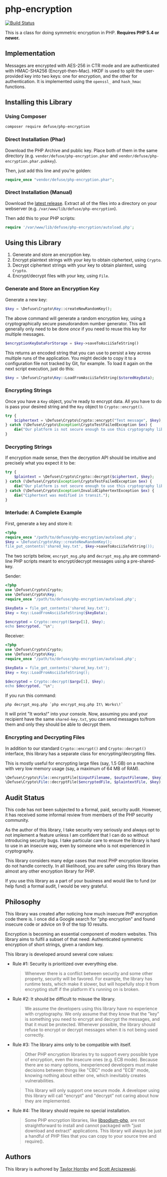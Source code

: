 php-encryption
===============

[![Build Status](https://travis-ci.org/defuse/php-encryption.svg?branch=master)](https://travis-ci.org/defuse/php-encryption)

This is a class for doing symmetric encryption in PHP. **Requires PHP 5.4 or newer.**

Implementation
--------------

Messages are encrypted with AES-256 in CTR mode and are authenticated with
HMAC-SHA256 (Encrypt-then-Mac). HKDF is used to split the user-provided key into
two keys: one for encryption, and the other for authentication. It is
implemented using the `openssl_` and `hash_hmac` functions.

## Installing this Library

### Using Composer

```sh
composer require defuse/php-encryption
```

### Direct Installation (Phar)

Download the PHP Archive and public key. Place both of them in the same directory (e.g. `vendor/defuse/php-encryption.phar` and `vendor/defuse/php-encryption.phar.pubkey`).

Then, just add this line and you're golden:

```php
require_once "vendor/defuse/php-encryption.phar";
```

### Direct Installation (Manual)

Download the [latest release](https://github.com/defuse/php-encryption/releases). Extract all of the files into a directory on your webserver (e.g. `/var/www/lib/defuse/php-encryption`).

Then add this to your PHP scripts:

```php
require '/var/www/lib/defuse/php-encryption/autoload.php';
```

## Using this Library

1. Generate and store an encryption key.
2. Encrypt plaintext strings with your key to obtain ciphertext, using `Crypto`.
3. Decrypt ciphertext strings with your key to obtain plaintext, using `Crypto`.
4. Encrypt/decrypt files with your key, using `File`.

### Generate and Store an Encryption Key

Generate a new key:

```php
$key = \Defuse\Crypto\Key::createNewRandomKey();
````

The above command will generate a random encryption key, using a 
cryptographically secure pseudorandom number generator. This will generally only
need to be done *once* if you need to reuse this key for multiple messages.

```php
$encryptionKeyDataForStorage = $key->saveToAsciiSafeString()
```

This returns an encoded string that you can use to persist a key across multiple
runs of the application. You might decide to copy it to a configuration file
not tracked by Git, for example. To load it again on the next script execution,
just do this:

```php
$key = \Defuse\Crypto\Key::LoadFromAsciiSafeString($storedKeyData);
```

### Encrypting Strings

Once you have a `Key` object, you're ready to encrypt data. All you have to do
is pass your desired string and the `Key` object to `Crypto::encrypt()`.

```php
try {
    $ciphertext = \Defuse\Crypto\Crypto::encrypt("Test message", $key);
} catch (\Defuse\Crypto\Exception\CryptoTestFailedException $ex) {
    die("Our platform is not secure enough to use this cryptography library.");
}
```

### Decrypting Strings

If encryption made sense, then the decryption API should be intuitive and
precisely what you expect it to be:

```php
try {
    $plaintext = \Defuse\Crypto\Crypto::decrypt($ciphertext, $key);
} catch (\Defuse\Crypto\Exception\CryptoTestFailedException $ex) {
    die("Our platform is not secure enough to use this cryptography library.");
} catch (\Defuse\Crypto\Exception\InvalidCiphertextException $ex) {
    die("Ciphertext was modified in transit.");
}
```

### Interlude: A Complete Example

First, generate a key and store it:

```php
<?php
require_once "/path/to/defuse/php-encryption/autoload.php';
$key = \Defuse\Crypto\Key::createNewRandomKey();
file_put_contents('shared_key.txt', $key->saveToAsciiSafeString());
```

The two scripts below, `encrypt_msg.php` and `decrypt_msg.php` are command-line
PHP scripts meant to encrypt/decrypt messages using a pre-shared-key.

Sender:

```php
<?php
use \Defuse\Crypto\Crypto;
use \Defuse\Crypto\Key;
require_once "/path/to/defuse/php-encryption/autoload.php';

$keyData = file_get_contents('shared_key.txt');
$key = Key::LoadFromAsciiSafeString($keyData);

$encrypted = Crypto::encrypt($argv[1], $key);
echo $encrypted, "\n";
```

Receiver:

```php
<?php
use \Defuse\Crypto\Crypto;
use \Defuse\Crypto\Key;
require_once "/path/to/defuse/php-encryption/autoload.php';

$keyData = file_get_contents('shared_key.txt');
$key = Key::LoadFromAsciiSafeString();

$decrypted = Crypto::decrypt($argv[1], $key);
echo $decrypted, "\n";
```

If you run this command:

    php decrypt_msg.php `php encrypt_msg.php It\ Works\!`

It will print "It works!" into your console. Now, assuming you and your 
recipient have the same `shared-key.txt`, you can send messages to/from them and
only they should be able to decrypt them.

### Encrypting and Decrypting Files

In addition to our standard `Crypto::encrypt()` and `Crypto::decrypt()` 
interface, this library has a separate class for encrypting/decrypting files.

This is mostly useful for encrypting large files (say, 1.5 GB) on a machine with
very low memory usage (say, a maximum of 64 MB of RAM).

```php
\Defuse\Crypto\File::encryptFile($inputFilename, $outputFilename, $key);
\Defuse\Crypto\File::decryptFile($encryptedFile, $plaintextFile, $key);
```

Audit Status
-------------

This code has not been subjected to a formal, paid, security audit. However, it
has received some informal review from members of the PHP security community.

As the author of this library, I take security very seriously and always opt to
not implement a feature unless I am confident that I can do so without
introducing security bugs. I take particular care to ensure the library is hard
to use in an insecure way, even by someone who is not experienced in
cryptography.

This library considers many edge cases that most PHP encryption libraries do not
handle correctly. In all likelihood, you are safer using this library than
almost any other encryption library for PHP.

If you use this library as a part of your business and would like to fund (or
help fund) a formal audit, I would be very grateful.

Philosophy
-----------

This library was created after noticing how much insecure PHP encryption code
there is. I once did a Google search for "php encryption" and found insecure
code or advice on 9 of the top 10 results.

Encryption is becoming an essential component of modern websites. This library
aims to fulfil a subset of that need: Authenticated symmetric encryption of
short strings, given a random key.

This library is developed around several core values:

- Rule #1: Security is prioritized over everything else.

    > Whenever there is a conflict between security and some other property,
    > security will be favored. For example, the library has runtime tests,
    > which make it slower, but will hopefully stop it from encrypting stuff
    > if the platform it's running on is broken.

- Rule #2: It should be difficult to misuse the library.

    > We assume the developers using this library have no experience with
    > cryptography. We only assume that they know that the "key" is something
    > you need to encrypt and decrypt the messages, and that it must be
    > protected. Whenever possible, the library should refuse to encrypt or
    > decrypt messages when it is not being used correctly.

- Rule #3: The library aims only to be compatible with itself.

    > Other PHP encryption libraries try to support every possible type of
    > encryption, even the insecure ones (e.g. ECB mode). Because there are so
    > many options, inexperienced developers must make decisions between
    > things like "CBC" mode and "ECB" mode, knowing nothing about either one,
    > which inevitably creates vulnerabilities.

    > This library will only support one secure mode. A developer using this
    > library will call "encrypt" and "decrypt" not caring about how they are
    > implemented.

- Rule #4: The library should require no special installation.

    > Some PHP encryption libraries, like [libsodium-php](https://github.com/jedisct1/libsodium-php),
    > are not straightforward to install and cannot packaged with "just download
    > and extract" applications. This library will always be just a handful of
    > PHP files that you can copy to your source tree and require().

Authors
---------

This library is authored by [Taylor Hornby](https://bqp.io) and [Scott Arciszewski](https://paragonie.com/blog/author/scott-arciszewski).
